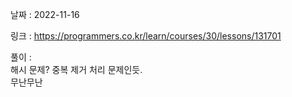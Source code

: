 날짜 : 2022-11-16  

링크 : https://programmers.co.kr/learn/courses/30/lessons/131701  

풀이 :  
해시 문제? 중복 제거 처리 문제인듯.  
무난무난
